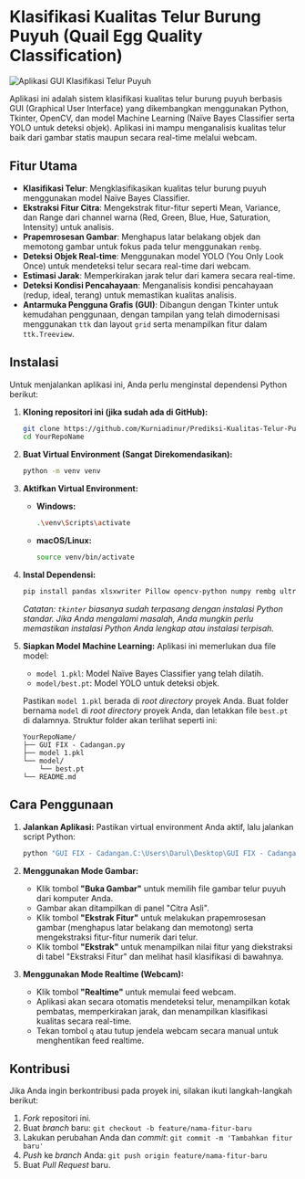 # Klasifikasi Kualitas Telur Burung Puyuh (Quail Egg Quality Classification)

![Aplikasi GUI Klasifikasi Telur Puyuh](https://via.placeholder.com/600x400.png?text=Tangkapan+Layar+Aplikasi+Anda)

Aplikasi ini adalah sistem klasifikasi kualitas telur burung puyuh berbasis GUI (Graphical User Interface) yang dikembangkan menggunakan Python, Tkinter, OpenCV, dan model Machine Learning (Naïve Bayes Classifier serta YOLO untuk deteksi objek). Aplikasi ini mampu menganalisis kualitas telur baik dari gambar statis maupun secara real-time melalui webcam.

## Fitur Utama

* **Klasifikasi Telur**: Mengklasifikasikan kualitas telur burung puyuh menggunakan model Naïve Bayes Classifier.
* **Ekstraksi Fitur Citra**: Mengekstrak fitur-fitur seperti Mean, Variance, dan Range dari channel warna (Red, Green, Blue, Hue, Saturation, Intensity) untuk analisis.
* **Prapemrosesan Gambar**: Menghapus latar belakang objek dan memotong gambar untuk fokus pada telur menggunakan `rembg`.
* **Deteksi Objek Real-time**: Menggunakan model YOLO (You Only Look Once) untuk mendeteksi telur secara real-time dari webcam.
* **Estimasi Jarak**: Memperkirakan jarak telur dari kamera secara real-time.
* **Deteksi Kondisi Pencahayaan**: Menganalisis kondisi pencahayaan (redup, ideal, terang) untuk memastikan kualitas analisis.
* **Antarmuka Pengguna Grafis (GUI)**: Dibangun dengan Tkinter untuk kemudahan penggunaan, dengan tampilan yang telah dimodernisasi menggunakan `ttk` dan layout `grid` serta menampilkan fitur dalam `ttk.Treeview`.

## Instalasi

Untuk menjalankan aplikasi ini, Anda perlu menginstal dependensi Python berikut:

1.  **Kloning repositori ini (jika sudah ada di GitHub):**
    ```bash
    git clone https://github.com/Kurniadinur/Prediksi-Kualitas-Telur-Puyuh.git
    cd YourRepoName
    ```
2.  **Buat Virtual Environment (Sangat Direkomendasikan):**
    ```bash
    python -m venv venv
    ```

3.  **Aktifkan Virtual Environment:**
    * **Windows:**
        ```bash
        .\venv\Scripts\activate
        ```
    * **macOS/Linux:**
        ```bash
        source venv/bin/activate
        ```

4.  **Instal Dependensi:**
    ```bash
    pip install pandas xlsxwriter Pillow opencv-python numpy rembg ultralytics
    ```
    *Catatan: `tkinter` biasanya sudah terpasang dengan instalasi Python standar. Jika Anda mengalami masalah, Anda mungkin perlu memastikan instalasi Python Anda lengkap atau instalasi terpisah.*

5.  **Siapkan Model Machine Learning:**
    Aplikasi ini memerlukan dua file model:
    * `model 1.pkl`: Model Naïve Bayes Classifier yang telah dilatih.
    * `model/best.pt`: Model YOLO untuk deteksi objek.

    Pastikan `model 1.pkl` berada di *root directory* proyek Anda. Buat folder bernama `model` di *root directory* proyek Anda, dan letakkan file `best.pt` di dalamnya. Struktur folder akan terlihat seperti ini:

    ```
    YourRepoName/
    ├── GUI FIX - Cadangan.py
    ├── model 1.pkl
    └── model/
        └── best.pt
    └── README.md
    ```

## Cara Penggunaan

1.  **Jalankan Aplikasi:**
    Pastikan virtual environment Anda aktif, lalu jalankan script Python:
    ```bash
    python "GUI FIX - Cadangan.C:\Users\Darul\Desktop\GUI FIX - Cadangan.py"
    ```

2.  **Menggunakan Mode Gambar:**
    * Klik tombol **"Buka Gambar"** untuk memilih file gambar telur puyuh dari komputer Anda.
    * Gambar akan ditampilkan di panel "Citra Asli".
    * Klik tombol **"Ekstrak Fitur"** untuk melakukan prapemrosesan gambar (menghapus latar belakang dan memotong) serta mengekstraksi fitur-fitur numerik dari telur.
    * Klik tombol **"Ekstrak"** untuk menampilkan nilai fitur yang diekstraksi di tabel "Ekstraksi Fitur" dan melihat hasil klasifikasi di bawahnya.

3.  **Menggunakan Mode Realtime (Webcam):**
    * Klik tombol **"Realtime"** untuk memulai feed webcam.
    * Aplikasi akan secara otomatis mendeteksi telur, menampilkan kotak pembatas, memperkirakan jarak, dan menampilkan klasifikasi kualitas secara real-time.
    * Tekan tombol `q` atau tutup jendela webcam secara manual untuk menghentikan feed realtime.

## Kontribusi

Jika Anda ingin berkontribusi pada proyek ini, silakan ikuti langkah-langkah berikut:

1.  *Fork* repositori ini.
2.  Buat *branch* baru: `git checkout -b feature/nama-fitur-baru`
3.  Lakukan perubahan Anda dan *commit*: `git commit -m 'Tambahkan fitur baru'`
4.  *Push* ke *branch* Anda: `git push origin feature/nama-fitur-baru`
5.  Buat *Pull Request* baru.
